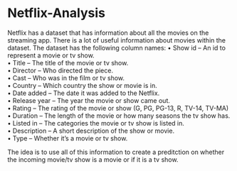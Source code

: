 # Netflix-Analysis

Netflix has a dataset that has information about all the movies on the streaming app. There is a lot of useful information about movies within the dataset. The dataset has the following column names: 
•	Show id – An id to represent a movie or tv show.<br/> 
•	Title – The title of the movie or tv show. <br/>
•	Director – Who directed the piece. <br/>
•	Cast – Who was in the film or tv show. <br/>
•	Country – Which country the show or movie is in.<br/> 
•	Date added – The date it was added to the Netflix. <br/>
•	Release year – The year the movie or show came out. <br/>
•	Rating – The rating of the movie or show (G, PG, PG-13, R, TV-14, TV-MA)<br/> 
•	Duration – The length of the movie or how many seasons the tv show has. <br/>
•	Listed in – The categories the movie or tv show is listed in. <br/>
•	Description – A short description of the show or movie. <br/>
•	Type – Whether it’s a movie or tv show. <br/>

The idea is to use all of this information to create a preditction on whether the incoming movie/tv show is a movie or if it is a tv show.
